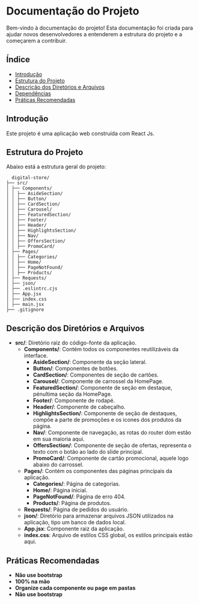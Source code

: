 # Documentação do Projeto

Bem-vindo à documentação do projeto! Esta documentação foi criada para ajudar novos desenvolvedores a entenderem a estrutura do projeto e a começarem a contribuir.

## Índice

- [Introdução](#introdução)
- [Estrutura do Projeto](#estrutura-do-projeto)
- [Descrição dos Diretórios e Arquivos](#Descrição-dos-Diretórios-e-Arquivos)
- [Dependências](#dependências)
- [Práticas Recomendadas](#práticas-recomendadas)

## Introdução

Este projeto é uma aplicação web construída com React Js. 

## Estrutura do Projeto

Abaixo está a estrutura geral do projeto:

      digital-store/
    ├── src/
    │ ├── Components/
    │ │ ├── AsideSection/
    │ │ ├── Button/
    │ │ ├── CardSection/
    │ │ ├── Carousel/
    │ │ ├── FeaturedSection/
    │ │ ├── Footer/
    │ │ ├── Header/
    │ │ ├── HighlightsSection/
    │ │ ├── Nav/
    │ │ ├── OffersSection/
    │ │ ├── PromoCard/
    │ ├── Pages/
    │ │ ├── Categories/
    │ │ ├── Home/
    │ │ ├── PageNotFound/
    │ │ ├── Products/
    │ ├── Requests/
    │ ├── json/
    │ ├── .eslintrc.cjs
    │ ├── App.jsx
    │ ├── index.css
    │ ├── main.jsx
    ├── .gitignore

## Descrição dos Diretórios e Arquivos

- **src/**: Diretório raiz do código-fonte da aplicação.
  - **Components/**: Contém todos os componentes reutilizáveis da interface.
    - **AsideSection/**: Componente da seção lateral.
    - **Button/**: Componentes de botões.
    - **CardSection/**: Componentes de seção de cartões.
    - **Carousel/**: Componente de carrossel da HomePage.
    - **FeaturedSection/**: Componente de seção em destaque, pénultima seção da HomePage.
    - **Footer/**: Componente de rodapé.
    - **Header/**: Componente de cabeçalho.
    - **HighlightsSection/**: Componente de seção de destaques, compõe a parte de promoções e os icones dos produtos da página.
    - **Nav/**: Componente de navegação, as rotas do router dom estão em sua maioria aqui.
    - **OffersSection/**: Componente de seção de ofertas, representa o texto com o botão ao lado do slide principal.
    - **PromoCard/**: Componente de cartão promocional, aquele logo abaixo do carrossel.
  - **Pages/**: Contém os componentes das páginas principais da aplicação.
    - **Categories/**: Página de categorias.
    - **Home/**: Página inicial.
    - **PageNotFound/**: Página de erro 404.
    - **Products/**: Página de produtos.
  - **Requests/**: Página de pedidos do usuário.
  - **json/**: Diretório para armazenar arquivos JSON utilizados na aplicação, tipo um banco de dados local.
  - **App.jsx**: Componente raiz da aplicação.
  - **index.css**: Arquivo de estilos CSS global, os estilos principais estão aqui.

## Práticas Recomendadas

 - **Não use bootstrap**
 - **100% na mão**
 - **Organize cada componente ou page em pastas**
 - **Não use bootstrap**




